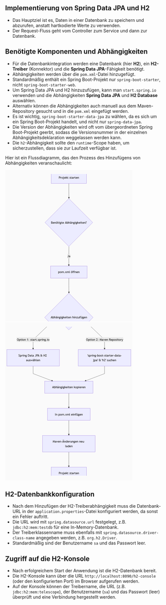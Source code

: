 ## Implementierung von Spring Data JPA und H2
- Das Hauptziel ist es, Daten in einer Datenbank zu speichern und abzurufen, anstatt hartkodierte Werte zu verwenden.
- Der Request-Fluss geht vom Controller zum Service und dann zur Datenbank.

## Benötigte Komponenten und Abhängigkeiten
- Für die Datenbankintegration werden eine Datenbank (hier **H2**), ein **H2-Treiber** (Konnektor) und die **Spring Data JPA**-Fähigkeit benötigt.
- Abhängigkeiten werden über die `pom.xml`-Datei hinzugefügt.
- Standardmäßig enthält ein Spring Boot-Projekt nur `spring-boot-starter`, nicht `spring-boot-starter-web`.
- Um Spring Data JPA und H2 hinzuzufügen, kann man `start.spring.io` verwenden und die Abhängigkeiten **Spring Data JPA** und **H2 Database** auswählen.
- Alternativ können die Abhängigkeiten auch manuell aus dem Maven-Repository gesucht und in die `pom.xml` eingefügt werden.
- Es ist wichtig, `spring-boot-starter-data-jpa` zu wählen, da es sich um ein Spring Boot-Projekt handelt, und nicht nur `spring-data-jpa`.
- Die Version der Abhängigkeiten wird oft vom übergeordneten Spring Boot-Projekt geerbt, sodass die Versionsnummer in der einzelnen Abhängigkeitsdeklaration weggelassen werden kann.
- Die `h2`-Abhängigkeit sollte den `runtime`-Scope haben, um sicherzustellen, dass sie zur Laufzeit verfügbar ist.

Hier ist ein Flussdiagramm, das den Prozess des Hinzufügens von Abhängigkeiten veranschaulicht:

![img_8.png](img_8.png)
![img_9.png](img_9.png)


## H2-Datenbankkonfiguration
- Nach dem Hinzufügen der H2-Treiberabhängigkeit muss die Datenbank-URL in der `application.properties`-Datei konfiguriert werden, da sonst ein Fehler auftritt.
- Die URL wird mit `spring.datasource.url` festgelegt, z.B. `jdbc:h2:mem:testdb` für eine In-Memory-Datenbank.
- Der Treiberklassenname muss ebenfalls mit `spring.datasource.driver-class-name` angegeben werden, z.B. `org.h2.Driver`.
- Standardmäßig sind der Benutzername `sa` und das Passwort leer.

## Zugriff auf die H2-Konsole
- Nach erfolgreichem Start der Anwendung ist die H2-Datenbank bereit.
- Die H2-Konsole kann über die URL `http://localhost:8090/h2-console` (oder den konfigurierten Port) im Browser aufgerufen werden.
- Auf der Konsole können der Treibername, die URL (z.B. `jdbc:h2:mem:telescope`), der Benutzername (`sa`) und das Passwort (leer) überprüft und eine Verbindung hergestellt werden.